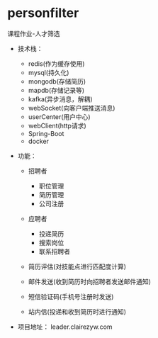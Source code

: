 # personfilter
课程作业-人才筛选

- 技术栈：
  * redis(作为缓存使用)
  * mysql(持久化)
  * mongodb(存储简历)
  * mapdb(存储记录等)
  * kafka(异步消息，解耦)
  * webSocket(向客户端推送消息)
  * userCenter(用户中心)
  * webClient(http请求)
  * Spring-Boot
  * docker
  
  
- 功能：

    * 招聘者
        - 职位管理
        - 简历管理
        - 公司注册
    
    * 应聘者
        - 投递简历
        - 搜索岗位
        - 联系招聘者
        
    * 简历评估(对技能点进行匹配度计算)
    
    * 邮件发送(收到简历时向招聘者发送邮件通知)
    
    * 短信验证码(手机号注册时发送) 
    
    * 站内信(投递和收到简历时进行通知)
  
- 项目地址：
leader.clairezyw.com